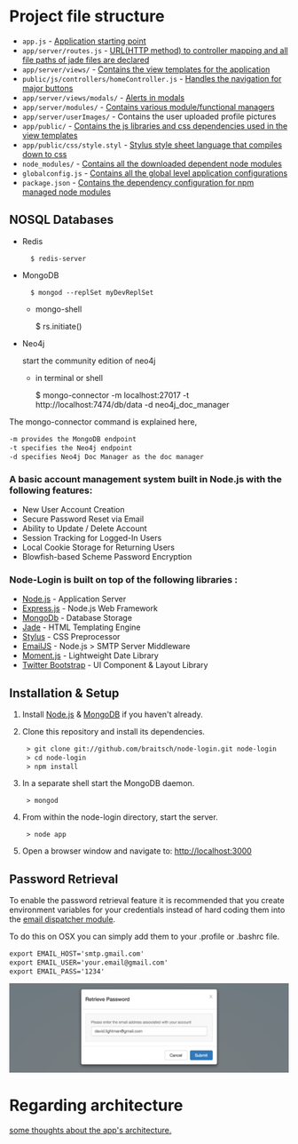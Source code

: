 # Project file structure

* `app.js` - [Application starting point](app.js)
* `app/server/routes.js` - [URL(HTTP method) to controller mapping and all file paths of jade files are declared](app/server/routes.js)
* `app/server/views/` - [Contains the view templates for the application](app/server/views/)
* `public/js/controllers/homeController.js` - [Handles the navigation for major buttons](app/public/js/controllers/homeController.js)
* `app/server/views/modals/` - [Alerts in modals](app/server/views/modals/)
* `app/server/modules/` - [Contains various module/functional managers](app/server/modules/)
* `app/server/userImages/` - Contains the user uploaded profile pictures
* `app/public/` - [Contains the js libraries and css dependencies used in the view templates](app/public/)
* `app/public/css/style.styl` - [Stylus style sheet language that compiles down to css](app/public/css/style.styl)
* `node_modules/` - [Contains all the downloaded dependent node modules](node_modules/)
* `globalconfig.js` - [Contains all the global level application configurations](globalconfig.js)
* `package.json` - [Contains the dependency configuration for npm managed node modules](package.json)



## NOSQL Databases
- Redis

		$ redis-server

- MongoDB

		$ mongod --replSet myDevReplSet

	- mongo-shell

		$ rs.initiate()


- Neo4j

	start the community edition of neo4j
	- in terminal or shell
		
		$ mongo-connector -m localhost:27017 -t http://localhost:7474/db/data -d neo4j_doc_manager
		
The mongo-connector command is explained here,

    -m provides the MongoDB endpoint
    -t specifies the Neo4j endpoint
    -d specifies Neo4j Doc Manager as the doc manager


		
### A basic account management system built in Node.js with the following features:

* New User Account Creation
* Secure Password Reset via Email
* Ability to Update / Delete Account
* Session Tracking for Logged-In Users
* Local Cookie Storage for Returning Users
* Blowfish-based Scheme Password Encryption


### Node-Login is built on top of the following libraries :

* [Node.js](http://nodejs.org/) - Application Server
* [Express.js](http://expressjs.com/) - Node.js Web Framework
* [MongoDb](http://mongodb.org/) - Database Storage
* [Jade](http://jade-lang.com/) - HTML Templating Engine
* [Stylus](http://stylus-lang.com/) - CSS Preprocessor
* [EmailJS](http://github.com/eleith/emailjs) - Node.js > SMTP Server Middleware
* [Moment.js](http://momentjs.com/) - Lightweight Date Library
* [Twitter Bootstrap](http://twitter.github.com/bootstrap/) - UI Component & Layout Library


## Installation & Setup
1. Install [Node.js](https://nodejs.org/) & [MongoDB](https://www.mongodb.org/) if you haven't already.
2. Clone this repository and install its dependencies.
		
		> git clone git://github.com/braitsch/node-login.git node-login
		> cd node-login
		> npm install
		
3. In a separate shell start the MongoDB daemon.

		> mongod

4. From within the node-login directory, start the server.

		> node app
		
5. Open a browser window and navigate to: [http://localhost:3000](http://localhost:3000)

## Password Retrieval

To enable the password retrieval feature it is recommended that you create environment variables for your credentials instead of hard coding them into the [email dispatcher module](https://github.com/braitsch/node-login/blob/master/app/server/modules/email-dispatcher.js).

To do this on OSX you can simply add them to your .profile or .bashrc file.

	export EMAIL_HOST='smtp.gmail.com'
	export EMAIL_USER='your.email@gmail.com'
	export EMAIL_PASS='1234'

[![node-login](./readme.img/retrieve-password.jpg?raw=true)](https://nodejs-login.herokuapp.com)

# Regarding architecture
[some thoughts about the app's architecture.](http://kitchen.braitsch.io/building-a-login-system-in-node-js-and-mongodb/)
